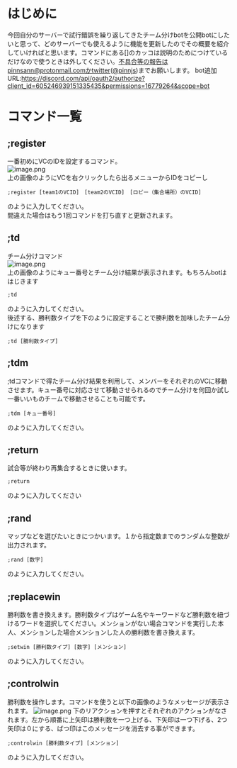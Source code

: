 # はじめに
今回自分のサーバーで試行錯誤を繰り返してきたチーム分けbotを公開botにしたいと思って、どのサーバーでも使えるように機能を更新したのでその概要を紹介していければと思います。コマンドにある[]のカッコは説明のためにつけているだけなので使うときは外してください。不具合等の報告はpinnsann@protonmail.comかtwitter([@pinnjs](https://twitter.com/pinnjs))までお願いします。
bot追加URL:https://discord.com/api/oauth2/authorize?client_id=605246939151335435&permissions=16779264&scope=bot
# コマンド一覧
## ;register
一番初めにVCのIDを設定するコマンド。<br>
![image.png](https://github.com/pinnsann/team_division_discord_bot/blob/main/td%20image/register.png?raw=true)<br>
上の画像のようにVCを右クリックしたら出るメニューからIDをコピーし<br>
```
;register [team1のVCID]　[team2のVCID]　[ロビー（集合場所）のVCID]
```
のように入力してください。<br>
間違えた場合はもう1回コマンドを打ち直すと更新されます。<br>
## ;td
チーム分けコマンド<br>
![image.png](https://github.com/pinnsann/team_division_discord_bot/blob/main/td%20image/td.png?raw=true)<br>
上の画像のようにキュー番号とチーム分け結果が表示されます。もちろんbotははじきます<br>
```
;td 
```
のように入力してください。<br>
後述する、勝利数タイプを下のように設定することで勝利数を加味したチーム分けになります
```
;td [勝利数タイプ]
```
## ;tdm
;tdコマンドで得たチーム分け結果を利用して、メンバーをそれぞれのVCに移動させます。キュー番号に対応させて移動させられるのでチーム分けを何回か試し一番いいものチームで移動させることも可能です。
```
;tdm [キュー番号]
```
のように入力してください。

## ;return
試合等が終わり再集合するときに使います。
```
;return
```
のように入力してください

## ;rand
マップなどを選びたいときにつかいます。１から指定数までのランダムな整数が出力されます。
```
;rand [数字]
```
のように入力してください。

## ;replacewin
勝利数を書き換えます。勝利数タイプはゲーム名やキーワードなど勝利数を紐づけるワードを選択してください。メンションがない場合コマンドを実行した本人、メンションした場合メンションした人の勝利数を書き換えます。
```
;setwin [勝利数タイプ] [数字] [メンション]
```
のように入力してください。
## ;controlwin
勝利数を操作します。コマンドを使うと以下の画像のようなメッセージが表示されます。
![image.png](https://github.com/pinnsann/team_division_discord_bot/blob/main/td%20image/controlwin.png?raw=true)
下のリアクションを押すとそれぞれのアクションがなされます。左から順番に上矢印は勝利数を一つ上げる、下矢印は一つ下げる、2つ矢印は０にする、ばつ印はこのメッセージを消去する事ができます。
```
;controlwin [勝利数タイプ] [メンション]
```
のように入力してください。
